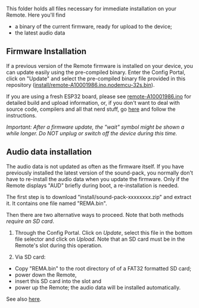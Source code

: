 This folder holds all files necessary for immediate installation on your Remote. Here you'll find
- a binary of the current firmware, ready for upload to the device;
- the latest audio data

## Firmware Installation

If a previous version of the Remote firmware is installed on your device, you can update easily using the pre-compiled binary. Enter the Config Portal, click on "Update" and select the pre-compiled binary file provided in this repository ([install/remote-A10001986.ino.nodemcu-32s.bin](https://github.com/realA10001986/Remote/blob/main/install/remote-A10001986.ino.nodemcu-32s.bin)).

If you are using a fresh ESP32 board, please see [remote-A10001986.ino](https://github.com/realA10001986/Remote/blob/main/remote-A10001986/remote-A10001986.ino) for detailed build and upload information, or, if you don't want to deal with source code, compilers and all that nerd stuff, go [here](https://install.out-a-ti.me) and follow the instructions.

 *Important: After a firmware update, the "wait" symbol might be shown a while longer. Do NOT unplug or switch off the device during this time.*

## Audio data installation

The audio data is not updated as often as the firmware itself. If you have previously installed the latest version of the sound-pack, you normally don't have to re-install the audio data when you update the firmware. Only if the Remote displays "AUD" briefly during boot, a re-installation is needed.

The first step is to download "install/sound-pack-xxxxxxxx.zip" and extract it. It contains one file named "REMA.bin".

Then there are two alternative ways to proceed. Note that both methods *require an SD card*.

1) Through the Config Portal. Click on *Update*, select this file in the bottom file selector and click on *Upload*. Note that an SD card must be in the Remote's slot during this operation.

2) Via SD card:
- Copy "REMA.bin" to the root directory of of a FAT32 formatted SD card;
- power down the Remote,
- insert this SD card into the slot and 
- power up the Remote; the audio data will be installed automatically.

See also [here](https://github.com/realA10001986/Remote/blob/main/README.md#audio-data-installation).
